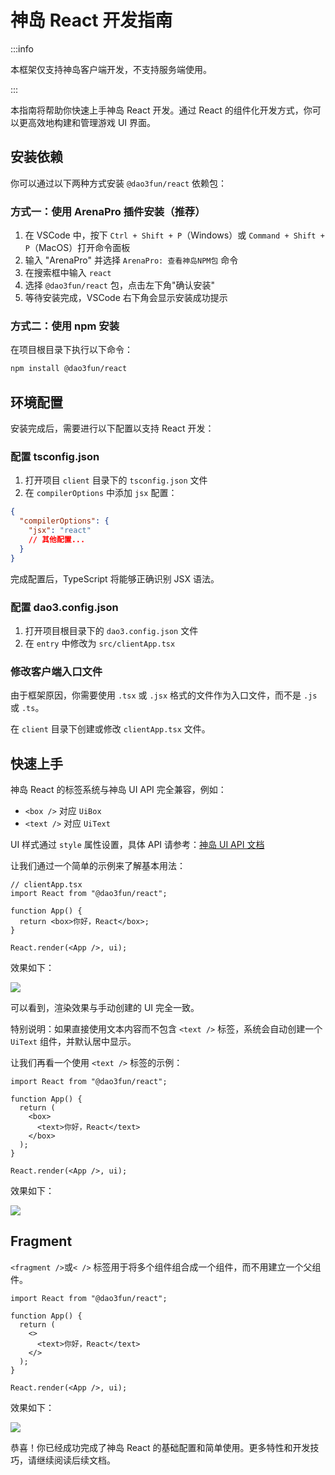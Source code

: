 # 神岛 React 开发指南

:::info

本框架仅支持神岛客户端开发，不支持服务端使用。

:::

本指南将帮助你快速上手神岛 React 开发。通过 React 的组件化开发方式，你可以更高效地构建和管理游戏 UI 界面。

## 安装依赖

你可以通过以下两种方式安装 `@dao3fun/react` 依赖包：

### 方式一：使用 ArenaPro 插件安装（推荐）

1. 在 VSCode 中，按下 `Ctrl + Shift + P`（Windows）或 `Command + Shift + P`（MacOS）打开命令面板
2. 输入 "ArenaPro" 并选择 `ArenaPro: 查看神岛NPM包` 命令
3. 在搜索框中输入 `react`
4. 选择 `@dao3fun/react` 包，点击左下角"确认安装"
5. 等待安装完成，VSCode 右下角会显示安装成功提示

### 方式二：使用 npm 安装

在项目根目录下执行以下命令：

```bash
npm install @dao3fun/react
```

## 环境配置

安装完成后，需要进行以下配置以支持 React 开发：

### 配置 tsconfig.json

1. 打开项目 `client` 目录下的 `tsconfig.json` 文件
2. 在 `compilerOptions` 中添加 `jsx` 配置：

```json
{
  "compilerOptions": {
    "jsx": "react"
    // 其他配置...
  }
}
```

完成配置后，TypeScript 将能够正确识别 JSX 语法。

### 配置 dao3.config.json

1. 打开项目根目录下的 `dao3.config.json` 文件
2. 在 `entry` 中修改为 `src/clientApp.tsx`

### 修改客户端入口文件

由于框架原因，你需要使用 `.tsx` 或 `.jsx` 格式的文件作为入口文件，而不是 `.js` 或 `.ts`。

在 `client` 目录下创建或修改 `clientApp.tsx` 文件。

## 快速上手

神岛 React 的标签系统与神岛 UI API 完全兼容，例如：

- `<box />` 对应 `UiBox`
- `<text />` 对应 `UiText`

UI 样式通过 `style` 属性设置，具体 API 请参考：[神岛 UI API 文档](https://docs.box3lab.com/api/ClientUI/)

让我们通过一个简单的示例来了解基本用法：

```tsx
// clientApp.tsx
import React from "@dao3fun/react";

function App() {
  return <box>你好，React</box>;
}

React.render(<App />, ui);
```

效果如下：

![](/QQ20250402-152338.png)

可以看到，渲染效果与手动创建的 UI 完全一致。

特别说明：如果直接使用文本内容而不包含 `<text />` 标签，系统会自动创建一个 `UiText` 组件，并默认居中显示。

让我们再看一个使用 `<text />` 标签的示例：

```tsx
import React from "@dao3fun/react";

function App() {
  return (
    <box>
      <text>你好，React</text>
    </box>
  );
}

React.render(<App />, ui);
```

效果如下：

![](/QQ20250402-152915.png)

## Fragment

`<fragment />`或`< />` 标签用于将多个组件组合成一个组件，而不用建立一个父组件。

```tsx
import React from "@dao3fun/react";

function App() {
  return (
    <>
      <text>你好，React</text>
    </>
  );
}

React.render(<App />, ui);
```

效果如下：

![](/QQ20250403-205512.png)

恭喜！你已经成功完成了神岛 React 的基础配置和简单使用。更多特性和开发技巧，请继续阅读后续文档。
